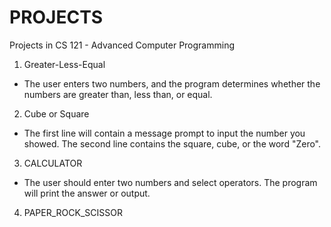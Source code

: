 # PROJECTS
Projects in CS 121 - Advanced Computer Programming
1. Greater-Less-Equal
- The user enters two numbers, and the program determines whether the numbers are greater than, less than, or equal.
2. Cube or Square
- The first line will contain a message prompt to input the number you showed. The second line contains the square, cube, or the word "Zero".
3. CALCULATOR
- The user should enter two numbers and select operators. The program will print the answer or output.
4. PAPER_ROCK_SCISSOR
